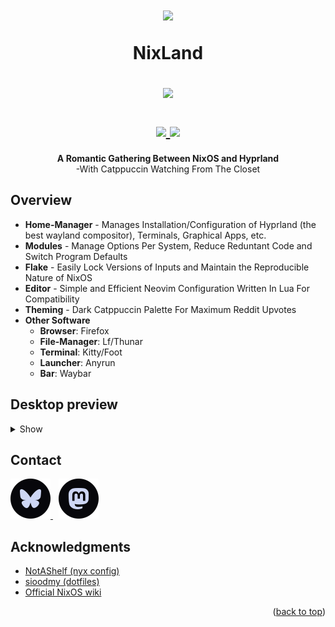 <h1 align="center">
  <img src="https://raw.githubusercontent.com/catppuccin/catppuccin/main/assets/social/role_icons/lavender_dev.png" width="100px" /> <br>

  NixLand <br>

<img src="https://raw.githubusercontent.com/catppuccin/catppuccin/main/assets/footers/gray0_ctp_on_line.svg" width="600px" /> <br>

  <div align="center">

  <div align="center">
   <p></p>
   <a href="https://github.com/cenunix/nicks/">
      <img src="https://img.shields.io/github/repo-size/cenunix/nicks?color=b4befe&logoColor=ca9ee6&labelColor=07070b&style=for-the-badge">
   </a>
   <a href="https://github.com/cenunix/nicks/blob/main/LICENSE">
    <img src="https://img.shields.io/static/v1.svg?style=for-the-badge&label=License&message=GPL-3&labelColor=07070b&logoColor=ca9ee6&colorA=313244&colorB=b4befe"/>
   </a>
   <br>
</div>
</h1>
<div align="center">
<b>A Romantic Gathering Between NixOS and Hyprland</b> 
  <br>
  -With Catppuccin Watching From The Closet
</div>

## Overview
* **Home-Manager** - Manages Installation/Configuration of Hyprland (the best wayland compositor), Terminals, Graphical Apps, etc.
* **Modules** - Manage Options Per System, Reduce Reduntant Code
  and Switch Program Defaults
* **Flake** - Easily Lock Versions of Inputs and Maintain the Reproducible Nature of NixOS
* **Editor** - Simple and Efficient Neovim Configuration Written In Lua For Compatibility
* **Theming** - Dark Catppuccin Palette For Maximum Reddit Upvotes
* **Other Software**
  * **Browser**: Firefox
  * **File-Manager**: Lf/Thunar
  * **Terminal**: Kitty/Foot
  * **Launcher**: Anyrun
  * **Bar**: Waybar

## Desktop preview

<details>
<summary>
Show
</summary>
  <img src=".github/assets/preview.png" alt="Desktop Preview">
</details>

<!-- CONTACT -->
## Contact

 <p align="left">
 <a href="https://bsky.app/profile/cenunix.bsky.social">
   <picture>
  <img src=".github/assets/bluesky-catppuccin.svg" width="64" height="64" />
     </picture>
</a>
  <img src="https://github.com/catppuccin/catppuccin/raw/main/assets/misc/transparent.png" height="1" width="5"/>
 <a href="https://mastodon.social/@cenunix">
   <picture>
  <img src=".github/assets/mastodon-catppuccin.svg" width="64" height="64" />
   </picture>
 </a>
</p>

 
<!-- ACKNOWLEDGMENTS -->
## Acknowledgments

* [NotAShelf (nyx config)](https://github.com/NotAShelf/nyx)
* [sioodmy (dotfiles)](https://github.com/sioodmy/dotfiles)
* [Official NixOS wiki](https://nixos.wiki/)

<p align="right">(<a href="#readme-top">back to top</a>)</p>



<!-- MARKDOWN LINKS & IMAGES -->
<!-- https://www.markdownguide.org/basic-syntax/#reference-style-links -->
[contributors-shield]: https://img.shields.io/github/contributors/othneildrew/Best-README-Template.svg?style=for-the-badge
[contributors-url]: https://github.com/othneildrew/Best-README-Template/graphs/contributors
[forks-shield]: https://img.shields.io/github/forks/othneildrew/Best-README-Template.svg?style=for-the-badge
[forks-url]: https://github.com/othneildrew/Best-README-Template/network/members
[stars-shield]: https://img.shields.io/github/stars/othneildrew/Best-README-Template.svg?style=for-the-badge
[stars-url]: https://github.com/othneildrew/Best-README-Template/stargazers
[issues-shield]: https://img.shields.io/github/issues/othneildrew/Best-README-Template.svg?style=for-the-badge
[issues-url]: https://github.com/othneildrew/Best-README-Template/issues
[license-shield]: https://img.shields.io/github/license/othneildrew/Best-README-Template.svg?style=for-the-badge
[license-url]: https://github.com/othneildrew/Best-README-Template/blob/master/LICENSE.txt

